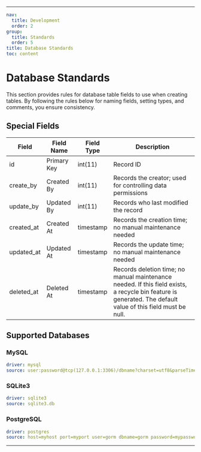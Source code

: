 
---

```yaml
nav:
  title: Development
  order: 2
group:
  title: Standards
  order: 5
title: Database Standards
toc: content
```

# Database Standards

This section provides rules for database table fields to use when creating tables. By following the rules below for naming fields, setting types, and comments, you ensure consistency.

## Special Fields

| Field       | Field Name  | Field Type | Description                                                                                                                                                  |
| ----------- | ----------- | ---------- | ------------------------------------------------------------------------------------------------------------------------------------------------------------ |
| id          | Primary Key | int(11)    | Record ID                                                                                                                                                    |
| create\_by  | Created By  | int(11)    | Records the creator; used for controlling data permissions                                                                                                   |
| update\_by  | Updated By  | int(11)    | Records who last modified the record                                                                                                                         |
| created\_at | Created At  | timestamp  | Records the creation time; no manual maintenance needed                                                                                                      |
| updated\_at | Updated At  | timestamp  | Records the update time; no manual maintenance needed                                                                                                        |
| deleted\_at | Deleted At  | timestamp  | Records deletion time; no manual maintenance needed. If this field exists, a recycle bin feature is generated. The default value of this field must be null. |

## Supported Databases

### MySQL

```yml
driver: mysql
source: user:password@tcp(127.0.0.1:3306)/dbname?charset=utf8&parseTime=True&loc=Local&timeout=1000ms
```

### SQLite3

```yml
driver: sqlite3
source: sqlite3.db
```

### PostgreSQL

```yml
driver: postgres
source: host=myhost port=myport user=gorm dbname=gorm password=mypassword
```

---

